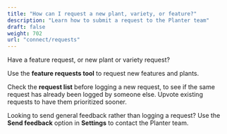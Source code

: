 ```yaml
---
title: "How can I request a new plant, variety, or feature?"
description: "Learn how to submit a request to the Planter team"
draft: false
weight: 702
url: "connect/requests"
---
```


Have a feature request, or new plant or variety request?

Use the **feature requests tool** to request new features and plants.

Check the **request list** before logging a new request, to see if the same request has already been logged by someone else. Upvote existing requests to have them prioritized sooner.

Looking to send general feedback rather than logging a request? Use the **Send feedback** option in **Settings** to contact the Planter team.
